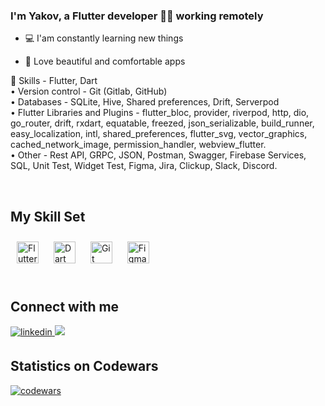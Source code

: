 ### <div align="left">I'm Yakov, a Flutter developer 👨‍💻 working remotely</div>  
  

- 💻 I'am constantly learning new things  
  

- 📲 Love beautiful and comfortable apps
  

💫 Skills - Flutter, Dart<br/>
• Version control -  Git (Gitlab, GitHub)<br/>
• Databases - SQLite, Hive, Shared preferences, Drift, Serverpod<br/>
•  Flutter Libraries and Plugins - flutter_bloc, provider, riverpod, http, dio, go_router, drift, rxdart, equatable, freezed, json_serializable, build_runner, easy_localization, intl, shared_preferences, flutter_svg, vector_graphics, cached_network_image, permission_handler, webview_flutter.<br/>
•  Other - Rest API, GRPC, JSON, Postman, Swagger, Firebase Services, SQL, Unit Test, Widget Test, Figma, Jira, Clickup, Slack, Discord.
  
<br/>  

## My Skill Set  
<div align="left">  
<a href="https://flutter.dev/" target="_blank"><img style="margin: 10px" src="https://profilinator.rishav.dev/skills-assets/flutterio-icon.svg" alt="Flutter" height="35" /></a>  
<a href="https://dart.dev/" target="_blank"><img style="margin: 10px" src="https://profilinator.rishav.dev/skills-assets/dartlang-icon.svg" alt="Dart" height="35" /></a>  
<a href="https://github.com/" target="_blank"><img style="margin: 10px" src="https://profilinator.rishav.dev/skills-assets/git-scm-icon.svg" alt="Git" height="35" /></a>  
<a href="https://www.figma.com/" target="_blank"><img style="margin: 10px" src="https://profilinator.rishav.dev/skills-assets/figma-icon.svg" alt="Figma" height="35" /></a>  
</div>  
<br/>  

## Connect with me  
<a href="https://www.linkedin.com/in/yakov-matveev/" target="_blank">
<img src=https://img.shields.io/badge/linkedin-%231E77B5.svg?&style=for-the-badge&logo=linkedin&logoColor=white alt=linkedin style="margin-bottom: 5px;" />
</a>

<a href="https://t.me/yasha_matveev" target="_blank">
<img src=https://img.shields.io/badge/Telegram-2CA5E0?style=for-the-badge&logo=telegram&logoColor=white/>
</a>  

<br />

## Statistics on Codewars
[![codewars](https://www.codewars.com/users/MatveevYasha/badges/small)](https://www.codewars.com/users/MatveevYasha)
